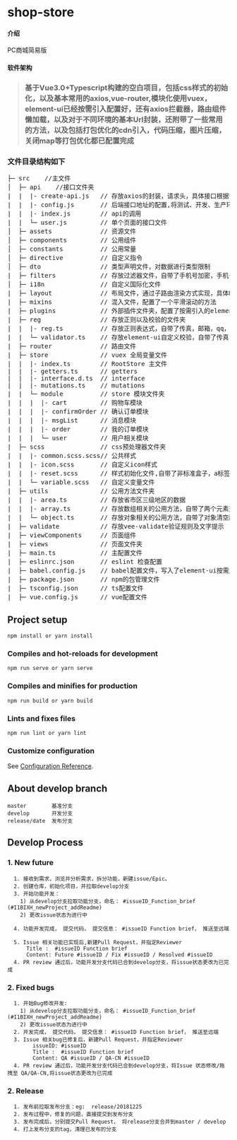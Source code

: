 # shop-store

#### 介绍
PC商城简易版

#### 软件架构
> ### 基于Vue3.0+Typescript构建的空白项目，包括css样式的初始化，以及基本常用的axios,vue-router,模块化使用vuex，element-ui已经按需引入配置好，还有axios拦截器，路由组件懒加载，以及对于不同环境的基本Url封装，还附带了一些常用的方法，以及包括打包优化的cdn引入，代码压缩，图片压缩，关闭map等打包优化都已配置完成

### 文件目录结构如下
<pre>
├─ src    //主文件
│  ├─ api    //接口文件夹
|  |  |- create-api.js   // 存放axios的封装，请求头，具体接口根据需求修改
|  |  |- config.js       // 后端接口地址的配置,将测试、开发、生产环境分开
|  |  |- index.js        // api的调用
|  |  └─ user.js         // 单个页面的接口文件
│  ├─ assets             // 资源文件
│  ├─ components         // 公用组件
│  ├─ constants          // 公用常量
│  ├─ directive          // 自定义指令
│  ├─ dto                // 类型声明文件，对数据进行类型限制
|  ├─ filters            // 存放过滤器文件，自带了手机号加密，手机号格式化，时间日期处理
│  ├─ i18n               // 自定义国际化文件
|  ├─ layout             // 布局文件，通过子路由渲染方式实现，具体HTML布局根据需求修改
|  ├─ mixins             // 混入文件，配置了一个平滑滚动的方法
|  ├─ plugins            // 外部插件文件夹，配置了按需引入的element-ui
|  ├─ reg                // 存放正则以及校验的文件夹
|  |  |- reg.ts          // 存放正则表达式，自带了传真，邮箱，qq，手机号，银行卡号，固定电话，密码强度校验正则
|  |  └─ validator.ts    // 存放element-ui自定义校验，自带了传真，邮箱，qq，手机号，银行卡号，固定电话，密码强度自定义校验
|  ├─ router             // 路由文件
|  ├─ store              // vuex 全局变量文件
|  |  |- index.ts        // RootStore 主文件
|  |  |- getters.ts      // getters
|  |  |- interface.d.ts  // interface
|  |  |- mutations.ts    // mutations
|  |  └─ module          // store 模块文件夹
|  |  |  |- cart         // 购物车模块
|  |  |  |- confirmOrder // 确认订单模块
|  |  |  |- msgList      // 消息模块
|  |  |  |- order        // 我的订单模块
|  |  |  └─ user         // 用户相关模块
|  ├─ scss               // css预处理器文件夹
|  |  |- common.scss.scss// 公共样式
|  |  |- icon.scss       // 自定义icon样式
|  |  |- reset.scss      // 样式初始化文件,自带了非标准盒子，a标签清除下划线，清除内外边距，禁止图片拖拽等效果
|  |  └─ variable.scss   // 自定义变量文件
|  ├─ utils              // 公用方法文件夹
|  |  |- area.ts         // 存放省市区三级地区的数据
|  |  |- array.ts        // 存放数组相关的公用方法，自带了两个元素交换位置，元素前进后退一格，元素置顶或末尾，去重，删除指定元素操作
|  |  └─ object.ts       // 存放对象相关的公用方法，自带了对象清空所有值的方法
|  ├─ validate           // 存放vee-validate验证规则及文字提示
|  ├─ viewComponents     // 页面组件
|  ├─ views              // 页面文件夹
|  ├─ main.ts            // 主配置文件
|  ├─ eslinrc.json       // eslint 检查配置
|  ├─ babel.config.js    // babel配置文件，写入了element-ui按需加载的配置
|  ├─ package.json       // npm的包管理文件
|  ├─ tsconfig.json      // ts配置文件
|  ├─ vue.config.js      // vue配置文件
</pre>

## Project setup
```
npm install or yarn install
```

### Compiles and hot-reloads for development
```
npm run serve or yarn serve
```

### Compiles and minifies for production
```
npm run build or yarn build
```

### Lints and fixes files
```
npm run lint or yarn lint
```
### Customize configuration
See [Configuration Reference](https://cli.vuejs.org/config/).


## About develop branch

```
master        基准分支
develop       开发分支
release/date  发布分支
```
## Develop Process

### 1. New future
```
  1. 接收到需求，浏览并分析需求，拆分功能，新建issue/Epic。
  2. 创建仓库，初始化项目，并拉取develop分支
  3. 开始功能开发：
    1) 从develop分支拉取功能分支，命名： #issueID_Function_brief (#I1BIXH_newProject_addReadme)
    2) 更改issue状态为进行中

  4. 功能开发完成， 提交代码， 提交信息： #issueID Function brief， 推送至远端

  5. Issue 相关功能已实现后,新建Pull Request，并指定Reviewer
      Title :  #issueID Function brief
      Content: Future #issueID / Fix #issueID / Resolved #issueID
  4. PR review 通过后，功能开发分支代码已合到develop分支，将issue状态更改为已完成
```

### 2. Fixed bugs
```
  1. 开始Bug修改开发:
    1) 从develop分支拉取功能分支，命名： #issueID_Function_brief (#I1BIXH_newProject_addReadme)
    2) 更改issue状态为进行中
  2. 开发完成， 提交代码， 提交信息： #issueID Function brief， 推送至远端
  3. Issue 相关bug已修复后，新建Pull Request，并指定Reviewer
        issueID: #issueID
        Title :  #issueID Function brief
        Content: QA #issueID / QA-CN #issueID
  4. PR review 通过后，功能开发分支代码已合到develop分支，将Issue 状态修改/拖拽至 QA/QA-CN,将issue状态更改为已完成
```

### 2. Release
```
  1. 发布前拉取发布分支：eg:  release/20181225
  2. 发布过程中，修复的问题，直接提交到发布分支
  3. 发布完成后，分别提交Pull Request， 将release分支合并到master / develop
  4. 打上发布分支的tag，清理已发布的分支
```
